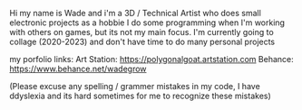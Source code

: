 Hi my name is Wade and i'm a 3D / Technical Artist who does small electronic projects as a hobbie
I do some programming when I'm working with others on games, but its not my main focus.
I'm currently going to collage (2020-2023) and don't have time to do many personal projects

my porfolio links:
Art Station: https://polygonalgoat.artstation.com
Behance: https://www.behance.net/wadegrow

(Please excuse any spelling / grammer mistakes in my code, I have ddyslexia and its hard sometimes for me to recognize these mistakes)
